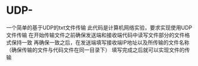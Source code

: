 # UDP-
一个简单的基于UDP的txt文件传输
此代码是计算机网络实验，要求实现使用UDP文件传输
在开始传输文件之前确保发送端和接收端代码中读写文件部分的文件格式保持一致
再确保一致之后，在发送端填写接收端IP地址以及所传输的文件名称（确保传输的文件与代码文件在同一目录下）
填写完成之后就可以实现文件的传输
